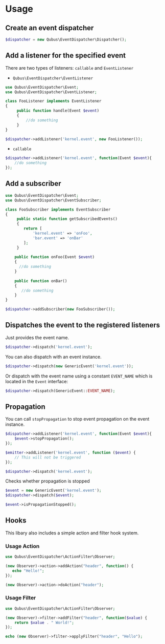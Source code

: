 # Usage

## Create an event dispatcher

```php
$dispatcher = new Qubus\EventDispatcher\Dispatcher();
```

## Add a listener for the specified event

There are two types of listeners: `callable` and `EventListener` 
 
- `Qubus\EventDispatcher\EventListener` 

```php
use Qubus\EventDispatcher\Event;
use Qubus\EventDispatcher\EventListener;

class FooListener implements EventListener
{
     public function handle(Event $event)
     {
         //do something
     }
}

$dispatcher->addListener('kernel.event', new FooListener());
```

- `callable`

```php
$dispatcher->addListener('kernel.event', function(Event $event){
    //do something
});
```

## Add a subscriber

```php
use Qubus\EventDispatcher\Event;
use Qubus\EventDispatcher\EventSubscriber;

class FooSubscriber implements EventSubscriber
{
     public static function getSubscribedEvents()
     {
        return [
            'kernel.event' => 'onFoo',
            'bar.event' => 'onBar'
        ];
     }
     
    public function onFoo(Event $event)
    {
      //do something
    }
    
    public function onBar()
    {
       //do something
    }
}

$dispatcher->addSubscriber(new FooSubscriber());
```

## Dispatches the event to the registered listeners

Just provides the event name.

```php
$dispatcher->dispatch('kernel.event');
```

You can also dispatch with an event instance.

```php
$dispatcher->dispatch(new GenericEvent('kernel.event'));
```

Or dispatch with the event name using a constant `EVENT_NAME` which is located in the `Event` interface:

```php
$dispatcher->dispatch(GenericEvent::EVENT_NAME);
```

## Propagation

You can call `stopPropagation` to stop event propagation on the event instance.

```php
$dispatcher->addListener('kernel.event', function(Event $event){
    $event->stopPropagation();
});

$emitter->addListener('kernel.event', function ($event) {
    // This will not be triggered
});

$dispatcher->dispatch('kernel.event');
```

Checks whether propagation is stopped
 
 ```php
 $event = new GenericEvent('kernel.event');
 $dispatcher->dispatch($event);
 
 $event->isPropagationStopped();
 ```

 ## Hooks
 This libary also includes a simple action and filter hook system.

### Usage Action
 ```php
use Qubus\EventDispatcher\ActionFilter\Observer;

(new Observer)->action->addAction("header", function() {
	echo "Hello!";
});

(new Observer)->action->doAction("header");
```

### Usage Filter
```php
use Qubus\EventDispatcher\ActionFilter\Observer;

(new Observer)->filter->addFilter("header", function($value) {
	return $value . " World!";
});

echo (new Observer)->filter->applyFilter("header", "Hello");
```